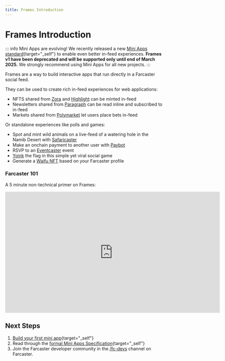 ```yaml
---
title: Frames Introduction
---
```


# Frames Introduction

::: info Mini Apps are evolving!
We recently released a new [Mini Apps standard](https://miniapps.farcaster.xyz/){target="_self"} to enable even better in-feed experiences. **Frames v1 have been deprecated and will be supported only until end of March 2025.** We strongly recommend using Mini Apps for all new projects.
:::

Frames are a way to build interactive apps that run directly in a Farcaster social feed.

They can be used to create rich in-feed experiences for web applications:

- NFTS shared from [Zora](https://zora.co/) and [Highlight](https://highlight.xyz/) can be minted in-feed
- Newsletters shared from [Paragraph](https://paragraph.xyz/) can be read inline and subscribed to in-feed
- Markets shared from [Polymarket](https://polymarket.com/) let users place bets in-feed

Or standalone experiences like polls and games:

- Spot and mint wild animals on a live-feed of a watering hole in the Namib Desert with [Safaricaster](https://warpcast.com/mattkim/0x3d165bb8)
- Make an onchain payment to another user with [Paybot](https://app.paycaster.co)
- RSVP to an [Eventcaster](https://warpcast.com/toadyhawk.eth/0xcb4aefe8) event
- [Yoink](https://warpcast.com/horsefacts.eth/0x70019199) the flag in this simple yet viral social game
- Generate a [Waifu NFT](https://warpcast.com/horsefacts.eth/0xbc7d33ca) based on your Farcaster profile

### Farcaster 101

A 5 minute non-technical primer on Frames:

<iframe width="688" height="387" src="https://www.youtube.com/embed/rp9X8rAPzPM?si=aXLuh4BBonkm4pKj" title="YouTube video player" frameborder="0" allow="accelerometer; autoplay; clipboard-write; encrypted-media; gyroscope; picture-in-picture; web-share" referrerpolicy="strict-origin-when-cross-origin" allowfullscreen></iframe>

## Next Steps

1. [Build your first mini app](https://miniapps.farcaster.xyz/docs/getting-started){target="\_self"}
2. Read through the [formal Mini Apps Specification](https://miniapps.farcaster.xyz/docs/specification){target="\_self"}
3. Join the Farcaster developer community in the [/fc-devs](https://warpcast.com/~/channel/fc-devs) channel on Farcaster.
